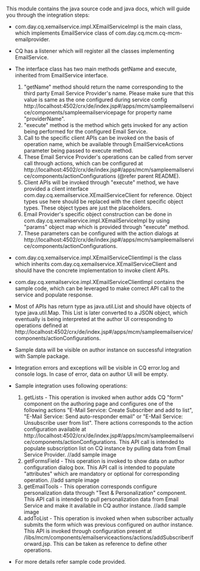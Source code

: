 This module contains the java source code and java docs, which will guide you through the integration steps:

- com.day.cq.xemailservice.impl.XEmailServiceImpl is the main class, which implements EmailService class of com.day.cq.mcm.cq-mcm-emailprovider.
- CQ has a listener which will register all the classes implementing EmailService.
- The interface class has two main methods getName and execute, inherited from EmailService interface.

  1. "getName" method should return the name corresponding to the third party Email Service Provider's name. Please make sure that this value is same as the one configured during service config http://localhost:4502/crx/de/index.jsp#/apps/mcm/sampleemailservice/components/sampleemailservicepage for property name "providerName".
  2. "execute" method is the method which gets invoked for any action being performed for the configured Email Service.
  3. Call to the specific client APIs can be invoked on the basis of operation name, which be available through EmailServiceActions parameter being passed to execute method.
  4. These Email Service Provider's operations can be called from server call through actions, which can be configured at http://localhost:4502/crx/de/index.jsp#/apps/mcm/sampleemailservice/components/actionConfigurations (@refer parent README).
  5. Client APIs will be invoked through "execute" method, we have provided a client interface com.day.cq.xemailservice.XEmailServiceClient for reference. Object types use here should be replaced with  the client specific object types. These object types are just the placeholders.
  6. Email Provider's specific object construction can be done in com.day.cq.xemailservice.impl.XEmailServiceImpl by using "params" object map which is provided through "execute" method.
  7. These parameters can be configured with the action dialogs at http://localhost:4502/crx/de/index.jsp#/apps/mcm/sampleemailservice/components/actionConfigurations.
	
- com.day.cq.xemailservice.impl.XEmailServiceClientImpl is the class which inherits com.day.cq.xemailservice.XEmailServiceClient and should have the concrete implementation
to invoke client APIs.
- com.day.cq.xemailservice.impl.XEmailServiceClientImpl contains the sample code, which can be leveraged to make correct API call to the service and populate response.
- Most of APIs has return type as java.util.List and should have objects of type java.util.Map. This List is later converted to a JSON object, which eventually is being interpreted at the author UI corresponding to operations defined at http://localhost:4502/crx/de/index.jsp#/apps/mcm/sampleemailservice/components/actionConfigurations.
- Sample data will be visible on author instance on successful integration with Sample package.
- Integration errors and exceptions will be visible in CQ error.log and console logs. In case of error, data on author UI will be empty.
- Sample integration uses following operations:
    1. getLists - This operation is invoked when author adds CQ "form" component on the authoring page and configures one of the following actions "E-Mail Service: Create Subscriber and add to list", "E-Mail Service: Send auto-responder email" or "E-Mail Service: Unsubscribe user from list".
       There actions corresponds to the action configuration available at http://localhost:4502/crx/de/index.jsp#/apps/mcm/sampleemailservice/components/actionConfigurations. This API call is intended to populate subscription list on CQ instance by pulling data from Email Service Provider.
       //add sample image
    2. getFormsField - This operation is invoked to show data on author configuration dialog box. This API call is intended to populate "attributes" which are mandatory or optional for corresponding operation.
        //add sample image
    3. getEmailTools - This operation corresponds configure personalization data through "Text & Personalization" component. This API call is intended to pull personalization data from Email Service and make it available in CQ author instance.
        //add sample image
    4. addToList - This operation is invoked when when subscriber actually submits the form which was previous configured on author instance. This API is invoked through configuration present at /libs/mcm/components/emailserviceactions/actions/addSubscriber/forward.jsp. This can be taken as reference to define other operations.
- For more details refer sample code provided.

